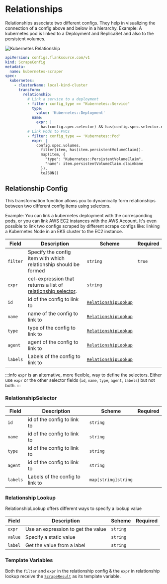 # Relationships

Relationships associate two different configs. They help in visualizing the connection of a config above and below in a hierarchy. Example: A kubernetes pod is linked to a Deployment and ReplicaSet and also to the persistent volumes.

![Kubernetes Relationship](../../images/config-relationships.png)

```yaml title="kubernetes-scraper.yaml"
apiVersion: configs.flanksource.com/v1
kind: ScrapeConfig
metadata:
  name: kubernetes-scraper
spec:
  kubernetes:
    - clusterName: local-kind-cluster
      transform:
        relationship:
          # Link a service to a deployment
          - filter: config_type == "Kubernetes::Service"
            type:
              value: 'Kubernetes::Deployment'
            name:
              expr: |
                has(config.spec.selector) && has(config.spec.selector.name) ? config.spec.selector.name : ''
          # Link Pods to PVCs
          - filter: config_type == 'Kubernetes::Pod'
            expr: |
              config.spec.volumes.
                filter(item, has(item.persistentVolumeClaim)).
                map(item, {
                  "type": "Kubernetes::PersistentVolumeClaim",
                  "name": item.persistentVolumeClaim.claimName
                }).
                toJSON()
```

## Relationship Config

This transformation function allows you to dynamically form relationships between two different config items using selectors.

Example: You can link a kubernetes deployment with the corresponding pods, or you can link AWS EC2 instances with the AWS Account. It's even possible to link two configs scraped by different scrape configs like: linking a Kubernetes Node in an EKS cluster to the EC2 instance.

| Field    | Description                                                                           | Scheme                                       | Required |
| -------- | ------------------------------------------------------------------------------------- | -------------------------------------------- | -------- |
| `filter` | Specify the config item with which relationship should be formed                      | `string`                                     | `true`   |
| `expr`   | cel-expression that returns a list of [relationship selector](#relationshipselector). | `string`                                     |          |
| `id`     | id of the config to link to                                                           | [`RelationshipLookup`](#relationship-lookup) |          |
| `name`   | name of the config to link to                                                         | [`RelationshipLookup`](#relationship-lookup) |          |
| `type`   | type of the config to link to                                                         | [`RelationshipLookup`](#relationship-lookup) |          |
| `agent`  | agent of the config to link to                                                        | [`RelationshipLookup`](#relationship-lookup) |          |
| `labels` | Labels of the config to link to                                                       | [`RelationshipLookup`](#relationship-lookup) |          |

:::info
`expr` is an alternative, more flexible, way to define the selectors. Either use `expr` or the other selector fields (`id`, `name`, `type`, `agent`, `labels`) but not both.
:::

### RelationshipSelector

| Field    | Description                     | Scheme              | Required |
| -------- | ------------------------------- | ------------------- | -------- |
| `id`     | id of the config to link to     | `string`            |          |
| `name`   | id of the config to link to     | `string`            |          |
| `type`   | id of the config to link to     | `string`            |          |
| `agent`  | id of the config to link to     | `string`            |          |
| `labels` | Labels of the config to link to | `map[string]string` |          |

### Relationship Lookup

RelationshipLookup offers different ways to specify a lookup value

| Field   | Description                        | Scheme   | Required |
| ------- | ---------------------------------- | -------- | -------- |
| `expr`  | Use an expression to get the value | `string` |          |
| `value` | Specify a static value             | `string` |          |
| `label` | Get the value from a label         | `string` |          |

### Template Variables

Both the `filter` and `expr` in the relationship config & the `expr` in relationship lookup receive the [`ScrapeResult`](../references/scrape-result) as its template variable.
